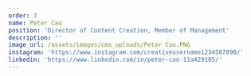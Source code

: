 ```yaml
---
order: 3
name: Peter Cao
position: 'Director of Content Creation, Member of Management'
description: ''
image_url: /assets/images/cms_uploads/Peter Cao.PNG
instagram: 'https://www.instagram.com/creativeusername1234567890/'
linkedin: 'https://www.linkedin.com/in/peter-cao-11a429105/'
---
```


